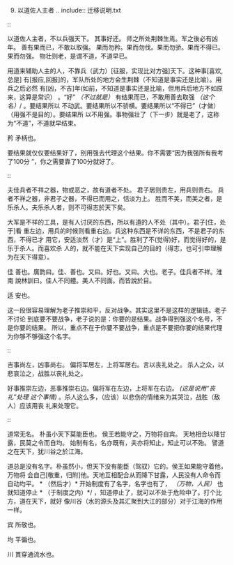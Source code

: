     
9. 以道佐人主者
.. include:: 迁移说明.txt

::

  以道佐人主者，不以兵强天下。
  其事好还。
  师之所处荆棘生焉。军之後必有凶年。
  善有果而已，不敢以取强。
  果而勿矜。果而勿伐。果而勿骄。果而不得已。果而勿强。
  物壮则老，是谓不道，不道早已。

用道来辅助人主的人，不靠兵（武力）[征服，实现比对方强]天下。这种事[喜欢,总是]
有[报应,回报]的，军队所处的地方会生荆棘（不知道是事实还是比喻）。用兵之后必然
有[凶，不吉]年(如前，不知道是事实还是比喻，但用兵后地方不如原来，这算是常识）
。“好” *（不过就是）* 有结果而已，不敢用善去取强 *（这个名）*/ 。要结果所以
不动武。要结果所以不骄横。要结果所以“不得已”（才做）（用强不是目的）。要结果所
以不用强。事物强壮了（下一步）就是老了，这称为“不道”，不道就早结束。

矜
  矛柄也。

要结果就仅仅要结果好了，别用强去代理这个结果。你不需要“因为我强所有我考了100分
”，你之需要靠了100分就好了。

::

  夫佳兵者不祥之器，物或恶之，故有道者不处。
  君子居则贵左，用兵则贵右。
  兵者不祥之器，非君子之器，不得已而用之，恬淡为上。
  胜而不美，而美之者，是乐杀人。夫乐杀人者，则不可得志於天下矣。

大军是不祥的工具，是有人讨厌的东西，所以有道的人不处（其中）。君子[住，处于]看
重左边，用兵的时候则看重右边。兵这种东西是不详的东西，不是君子的东西，不得已才
用它，安适淡然（才）是“上”。胜利了不(觉得)好，而觉得好的，是乐于杀人。而喜欢杀
人的，就不能在天下实现自己的目的（得志，也可引申理解为在天下得意）。

佳
  善也。廣韵曰。佳、善也。又曰。好也。又曰。大也。老子。佳兵者不祥。淮南
  說林訓曰。佳人不同體。美人不同面。而皆說於目。

适
  安也。

这一段很容易理解为老子推崇和平，反对战争。其实这里不是这样的逻辑链。老子不讨论
到底要不要战争，老子说的是：你要的是结果。战争得到强这个名号，不是你要的结果。
所以，重点不在于你要不要战争，重点是不要把你要的结果代理为你够不够强这个名字。

::

  吉事尚左，凶事尚右。
  偏将军居左，上将军居右。言以丧礼处之。
  杀人之众，以悲哀泣之，战胜以丧礼处之。

好事推崇左边，恶事推崇右边。偏将军在左边，上将军在右边。 *(这是说用“丧礼”处理
这个事情)* 。杀人这么多，（应该）以悲伤的情绪来为其哭泣，战胜（敌人）应该用丧
礼来处理它。

::

  道常无名。
  朴虽小天下莫能臣也。
  侯王若能守之，万物将自宾。
  天地相合以降甘露，民莫之令而自均。
  始制有名，名亦既有，夫亦将知止，知止可以不殆。
  譬道之在天下，犹川谷之於江海。

道总是没有名字。朴虽然小，但天下没有能臣（驾驭）它的。侯王如果能守着他，万物将
会自己[敬重，归附]他。天地互相配合从而降下甘露，人民没有人命令而自动均平。 *
（然后才）* 开始制度有了名字，名字也有了， *（万物，人民）* 也就知道停止 *
（于制度之内）*/ ，知道停止了，就可以不处于危险中了。打个比方，道在天下，就好
像川谷（水的源头及其汇聚到大江的部分）对于江海的作用一样。

宾
  所敬也。

均
  平徧也。

川
  貫穿通流水也。

